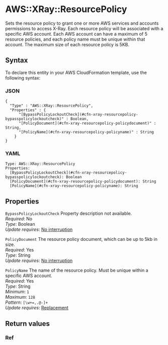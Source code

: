 # AWS::XRay::ResourcePolicy<a name="aws-resource-xray-resourcepolicy"></a>

Sets the resource policy to grant one or more AWS services and accounts permissions to access X\-Ray\. Each resource policy will be associated with a specific AWS account\. Each AWS account can have a maximum of 5 resource policies, and each policy name must be unique within that account\. The maximum size of each resource policy is 5KB\.

## Syntax<a name="aws-resource-xray-resourcepolicy-syntax"></a>

To declare this entity in your AWS CloudFormation template, use the following syntax:

### JSON<a name="aws-resource-xray-resourcepolicy-syntax.json"></a>

```
{
  "Type" : "AWS::XRay::ResourcePolicy",
  "Properties" : {
      "[BypassPolicyLockoutCheck](#cfn-xray-resourcepolicy-bypasspolicylockoutcheck)" : Boolean,
      "[PolicyDocument](#cfn-xray-resourcepolicy-policydocument)" : String,
      "[PolicyName](#cfn-xray-resourcepolicy-policyname)" : String
    }
}
```

### YAML<a name="aws-resource-xray-resourcepolicy-syntax.yaml"></a>

```
Type: AWS::XRay::ResourcePolicy
Properties:
  [BypassPolicyLockoutCheck](#cfn-xray-resourcepolicy-bypasspolicylockoutcheck): Boolean
  [PolicyDocument](#cfn-xray-resourcepolicy-policydocument): String
  [PolicyName](#cfn-xray-resourcepolicy-policyname): String
```

## Properties<a name="aws-resource-xray-resourcepolicy-properties"></a>

`BypassPolicyLockoutCheck` <a name="cfn-xray-resourcepolicy-bypasspolicylockoutcheck"></a>
Property description not available\.  
_Required_: No  
_Type_: Boolean  
_Update requires_: [No interruption](https://docs.aws.amazon.com/AWSCloudFormation/latest/UserGuide/using-cfn-updating-stacks-update-behaviors.html#update-no-interrupt)

`PolicyDocument` <a name="cfn-xray-resourcepolicy-policydocument"></a>
The resource policy document, which can be up to 5kb in size\.  
_Required_: Yes  
_Type_: String  
_Update requires_: [No interruption](https://docs.aws.amazon.com/AWSCloudFormation/latest/UserGuide/using-cfn-updating-stacks-update-behaviors.html#update-no-interrupt)

`PolicyName` <a name="cfn-xray-resourcepolicy-policyname"></a>
The name of the resource policy\. Must be unique within a specific AWS account\.  
_Required_: Yes  
_Type_: String  
_Minimum_: `1`  
_Maximum_: `128`  
_Pattern_: `[\w+=,.@-]+`  
_Update requires_: [Replacement](https://docs.aws.amazon.com/AWSCloudFormation/latest/UserGuide/using-cfn-updating-stacks-update-behaviors.html#update-replacement)

## Return values<a name="aws-resource-xray-resourcepolicy-return-values"></a>

### Ref<a name="aws-resource-xray-resourcepolicy-return-values-ref"></a>
